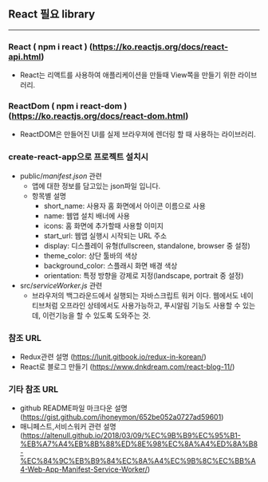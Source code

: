 ## React 필요 library
---------------------------------

### React ( npm i react ) (https://ko.reactjs.org/docs/react-api.html)
* React는 리액트를 사용하여 애플리케이션을 만들때 View쪽을 만들기 위한 라이브러리.
### ReactDom ( npm i react-dom ) (https://ko.reactjs.org/docs/react-dom.html)
* ReactDOM은 만들어진 UI를 실제 브라우져에 렌더링 할 때 사용하는 라이브러리.
### create-react-app으로 프로젝트 설치시 
* public/*manifest.json* 관련
  - 앱에 대한 정보를 담고있는 json파일 입니다.
  - 항목별 설명
    - short_name: 사용자 홈 화면에서 아이콘 이름으로 사용
    - name: 웹앱 설치 배너에 사용
    - icons: 홈 화면에 추가할때 사용할 이미지
    - start_url: 웹앱 실행시 시작되는 URL 주소
    - display: 디스플레이 유형(fullscreen, standalone, browser 중 설정)
    - theme_color: 상단 툴바의 색상
    - background_color: 스플래시 화면 배경 색상
    - orientation: 특정 방향을 강제로 지정(landscape, portrait 중 설정)
* src/*serviceWorker.js* 관련
  - 브라우저의 백그라운드에서 실행되는 자바스크립트 워커 이다. 웹에서도 네이티브처럼 오프라인 상테에서도 사용가능하고, 푸시알림 기능도 사용할 수 있는데, 이런기능을 할 수 있도록 도와주는 것.

### 참조 URL
* Redux관련 설명 (https://lunit.gitbook.io/redux-in-korean/)
* React로 블로그 만들기 (https://www.dnkdream.com/react-blog-11/)


### 기타 참조 URL
* github README파일 마크다운 설명 (https://gist.github.com/ihoneymon/652be052a0727ad59601)
* 매니페스트,서비스워커 관련 설명 (https://altenull.github.io/2018/03/09/%EC%9B%B9%EC%95%B1-%EB%A7%A4%EB%8B%88%ED%8E%98%EC%8A%A4%ED%8A%B8-%EC%84%9C%EB%B9%84%EC%8A%A4%EC%9B%8C%EC%BB%A4-Web-App-Manifest-Service-Worker/)
